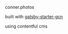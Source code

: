 conner.photos


built with [gatsby-starter-gcn](https://github.com/ryanwiemer/gatsby-starter-gcn.git)


using contentful cms